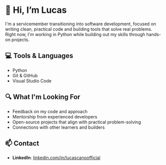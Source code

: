 # 👋 Hi, I’m Lucas

I'm a servicemember transitioning into software development, focused on writing clean, practical code and building tools that solve real problems. Right now, I'm working in Python while building out my skills through hands-on projects.


## 💻 Tools & Languages

- Python
- Git & GitHub
- Visual Studio Code

## 🔍 What I'm Looking For

- Feedback on my code and approach
- Mentorship from experienced developers
- Open-source projects that align with practical problem-solving
- Connections with other learners and builders

## 📫 Contact

- **LinkedIn**: [linkedin.com/in/lucascanoofficial](https://linkedin.com/in/lucascanoofficial)
